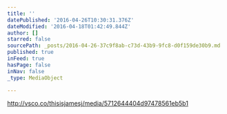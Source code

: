 ```yaml
---
title: ''
datePublished: '2016-04-26T10:30:31.376Z'
dateModified: '2016-04-18T01:42:49.844Z'
author: []
starred: false
sourcePath: _posts/2016-04-26-37c9f8ab-c73d-43b9-9fc8-d0f159de30b9.md
published: true
inFeed: true
hasPage: false
inNav: false
_type: MediaObject

---
```

http://vsco.co/thisisjamesj/media/5712644404d97478561eb5b1